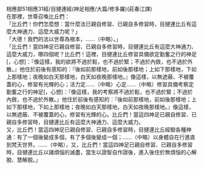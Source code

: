 相應部51相應31經/目揵連經(神足相應/大篇/修多羅)(莊春江譯)  
在那裡，世尊召喚比丘們：  
「比丘們！你們怎麼想：當什麼法已親自修習、已親自多修習時，目揵連比丘有這麼大神通力、這麼大威力呢？」  
「大德！我們的法以世尊為根本，……（中略）。」  
「比丘們！當四神足已親自修習、已親自多修習時，目揵連比丘有這麼大神通力、這麼大威力，哪四個呢？比丘們！這裡，目揵連比丘修習具備欲定勤奮之行的神足[，心想]：『像這樣，我的欲將不過於鬆，也不過於緊；不過於內斂，也不過於外散。』他住於前後有感知的：『後如前那樣地，前如後那樣地；上如下那樣地，下如上那樣地；夜晚如白天那樣地，白天如夜晚那樣地。』像這樣，以無遮蔽、不被覆蓋的心，修習有光輝的心；活力定……（中略）心定……（中略）修習具備考察定勤奮之行的神足[，心想]：『像這樣，我的考察將不過於鬆，也不過於緊；不過於內斂，也不過於外散。』他住於前後有感知的：『後如前那樣地，前如後那樣地；上如下那樣地，下如上那樣地；夜晚如白天那樣地，白天如夜晚那樣地。』像這樣，以無遮蔽、不被覆蓋的心，修習有光輝的心。比丘們！當這四神足已親自修習、已親自多修習時，目揵連比丘有這麼大神通力、這麼大威力。  
又，比丘們！當這四神足已親自修習、已親自多修習時，目揵連比丘經驗各種神通：有了一個後變成多個，有了多個後變成一個；……（中略）以身體自在行進直到梵天世界。……（中略），又，比丘們！當這四神足已親自修習、已親自多修習時，目揵連比丘以諸煩惱的滅盡，當生以證智自作證後，進入後住於無煩惱的心解脫、慧解脫。」  
  
  
